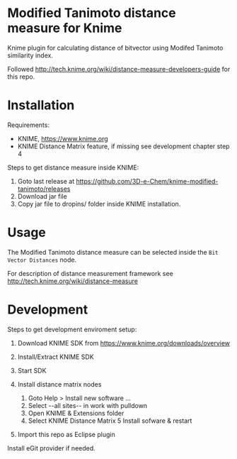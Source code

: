 # Modified Tanimoto distance measure for Knime

Knime plugin for calculating distance of bitvector using Modifed Tanimoto similarity index.

Followed http://tech.knime.org/wiki/distance-measure-developers-guide for this repo. 

# Installation

Requirements:

* KNIME, https://www.knime.org
* KNIME Distance Matrix feature, if missing see development chapter step 4  

Steps to get distance measure inside KNIME:

1. Goto last release at https://github.com/3D-e-Chem/knime-modified-tanimoto/releases
2. Download jar file
3. Copy jar file to dropins/ folder inside KNIME installation.

# Usage

The Modified Tanimoto distance measure can be selected inside the `Bit Vector Distances` node.

For description of distance measurement framework see http://tech.knime.org/wiki/distance-measure 

# Development

Steps to get development enviroment setup:

1. Download KNIME SDK from https://www.knime.org/downloads/overview
2. Install/Extract KNIME SDK
3. Start SDK
4. Install distance matrix nodes

    1. Goto Help > Install new software ...
    2. Select --all sites-- in work with pulldown
    3. Open KNIME & Extensions folder
    4. Select KNIME Distance Matrix
    5 Install sofware & restart

5. Import this repo as Eclipse plugin

Install eGit provider if needed. 

